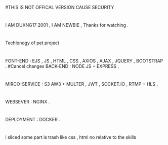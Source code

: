 #THIS IS NOT OFFICAL VERSION CAUSE SECURITY 
#
I AM DUXNG17 2001 , I AM NEWBIE , Thanks for watching .
#
Techlonogy of pet project 
#
FONT-END : EJS , JS , HTML , CSS , AXIOS , AJAX , JQUERY , BOOTSTRAP  .
#Cancel changes
BACK-END : NODE JS + EXPRESS  . 
#
MIRCO-SERVICE : S3 AW3 + MULTER , JWT , SOCKET.IO , RTMP + HLS .
#
WEBSEVER : NGINX  .
#
DEPLOYMENT : DOCKER .
#
i sliced some part is trash like css , html no relative to the skills
